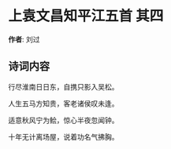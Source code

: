 # 上袁文昌知平江五首  其四

**作者**: 刘过

## 诗词内容

行尽淮南日日东，自携只影入吴松。

人生五马方知贵，客老诸侯叹未逢。

适意秋风宁为鲙，惊心半夜忽闻钟。

十年无计离场屋，说着功名气拂胸。


